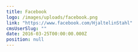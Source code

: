 ```yaml
---
title: Facebook
logo: /images/uploads/facebook.png
link: "https://www.facebook.com/HjaltelinStahl"
cmsUserSlug: ""
date: 2016-03-25T00:00:00.000Z
position: null
---
```


